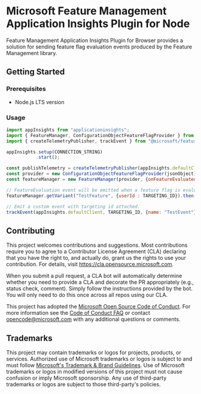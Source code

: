 # Microsoft Feature Management Application Insights Plugin for Node

Feature Management Application Insights Plugin for Browser provides a solution for sending feature flag evaluation events produced by the Feature Management library.

## Getting Started

### Prerequisites

- Node.js LTS version

### Usage

``` javascript
import appInsights from "applicationinsights";
import { FeatureManager, ConfigurationObjectFeatureFlagProvider } from "@microsoft/feature-management";
import { createTelemetryPublisher, trackEvent } from "@microsoft/feature-management-applicationinsights-node";

appInsights.setup(CONNECTION_STRING)
           .start();

const publishTelemetry = createTelemetryPublisher(appInsights.defaultClient);
const provider = new ConfigurationObjectFeatureFlagProvider(jsonObject);
const featureManager = new FeatureManager(provider, {onFeatureEvaluated: publishTelemetry});

// FeatureEvaluation event will be emitted when a feature flag is evaluated
featureManager.getVariant("TestFeature", {userId : TARGETING_ID}).then((variant) => { /* do something*/ });

// Emit a custom event with targeting id attached.
trackEvent(appInsights.defaultClient, TARGETING_ID, {name: "TestEvent"});
```

## Contributing

This project welcomes contributions and suggestions.  Most contributions require you to agree to a
Contributor License Agreement (CLA) declaring that you have the right to, and actually do, grant us
the rights to use your contribution. For details, visit https://cla.opensource.microsoft.com.

When you submit a pull request, a CLA bot will automatically determine whether you need to provide
a CLA and decorate the PR appropriately (e.g., status check, comment). Simply follow the instructions
provided by the bot. You will only need to do this once across all repos using our CLA.

This project has adopted the [Microsoft Open Source Code of Conduct](https://opensource.microsoft.com/codeofconduct/).
For more information see the [Code of Conduct FAQ](https://opensource.microsoft.com/codeofconduct/faq/) or
contact [opencode@microsoft.com](mailto:opencode@microsoft.com) with any additional questions or comments.

## Trademarks

This project may contain trademarks or logos for projects, products, or services. Authorized use of Microsoft 
trademarks or logos is subject to and must follow 
[Microsoft's Trademark & Brand Guidelines](https://www.microsoft.com/en-us/legal/intellectualproperty/trademarks/usage/general).
Use of Microsoft trademarks or logos in modified versions of this project must not cause confusion or imply Microsoft sponsorship.
Any use of third-party trademarks or logos are subject to those third-party's policies.
